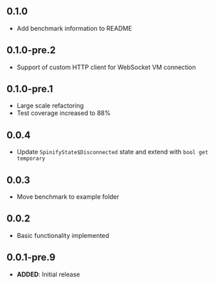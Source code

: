## 0.1.0

- Add benchmark information to README

## 0.1.0-pre.2

- Support of custom HTTP client for WebSocket VM connection

## 0.1.0-pre.1

- Large scale refactoring
- Test coverage increased to 88%

## 0.0.4

- Update `SpinifyState$Disconnected` state and extend with `bool get temporary`

## 0.0.3

- Move benchmark to example folder

## 0.0.2

- Basic functionality implemented

## 0.0.1-pre.9

- **ADDED**: Initial release
